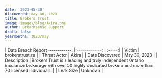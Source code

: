 ```yaml
---
date: '2023-05-30'
discovered: May 30, 2023
title: Brokers Trust
image: images/blog/Akira.png
author: Breachsense Support
draft: false
yearmonths: 2023/may
---
```



| Data Breach Report
------------:     |:-------------:    | :-----:|
| Victim      | brokerstrust.ca      | 
| Threat Actor      | Akira      | 
| Date Discovered      | May 30, 2023      | 
| Description      | Brokers Trust is a leading and truly independent Ontario insurance brokerage with over 50 highly dedicated brokers and more than 70 licensed individuals.      | 
| Leak Size      | Unknown      | 

